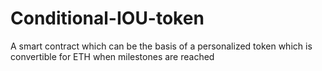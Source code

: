 # Conditional-IOU-token
  A smart contract which can be the basis of a personalized token which is convertible for ETH when milestones are reached
